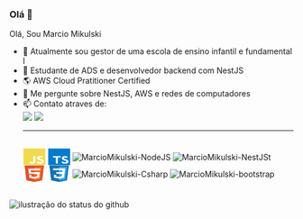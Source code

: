 ### Olá 👋



Olá, Sou Marcio Mikulski

- 🔭 Atualmente sou gestor de uma escola de ensino infantil e fundamental I
- 🌱 Estudante de ADS e desenvolvedor backend com NestJS
- 🌎 AWS Cloud Pratitioner Certified
- 💬 Me pergunte sobre  NestJS, AWS e redes de computadores
- 📫 Contato atraves de: <br> <a href = "mailto:mugemikulski@gmail.com"><img src="https://img.shields.io/badge/-Gmail-%23333?style=for-the-badge&logo=gmail&logoColor=white" target="_blank"></a>
  <a href="https://www.linkedin.com/in/marcio-mikulski-24536776/" target="_blank"><img src="https://img.shields.io/badge/-LinkedIn-%230077B5?style=for-the-badge&logo=linkedin&logoColor=white" target="_blank"></a>
  <hr>
   <div style="display: inline_block"><br>
  <img align="center" alt="MarcioMikulski-Js" height="30" width="40" src="https://raw.githubusercontent.com/devicons/devicon/master/icons/javascript/javascript-plain.svg">
  <img align="center" alt="MarcioMikulski-Ts" height="30" width="40" src="https://raw.githubusercontent.com/devicons/devicon/master/icons/typescript/typescript-plain.svg">
      <img align="center" alt="MarcioMikulski-NodeJS" height="30" width="40" src="https://cdn.jsdelivr.net/gh/devicons/devicon/icons/nodejs/nodejs-plain.svg" >
  <img align="center" alt="MarcioMikulski-NestJSt" height="30" width="40" src="https://cdn.jsdelivr.net/gh/devicons/devicon/icons/nestjs/nestjs-plain.svg">
  <img align="center" alt="MarcioMikulski-HTML" height="30" width="40" src="https://raw.githubusercontent.com/devicons/devicon/master/icons/html5/html5-original.svg">
  <img align="center" alt="Rafa-CSS" height="30" width="40" src="https://raw.githubusercontent.com/devicons/devicon/master/icons/css3/css3-original.svg">
  <img align="center" alt="MarcioMikulski-Csharp" height="30" width="40" src="https://cdn.jsdelivr.net/gh/devicons/devicon/icons/amazonwebservices/amazonwebservices-original-wordmark.svg" >
    <img align="center" alt="MarcioMikulski-bootstrap" height="30" width="40" src="https://cdn.jsdelivr.net/gh/devicons/devicon/icons/bootstrap/bootstrap-original.svg">
</div><br>
<img align='left' src="https://github-readme-stats.vercel.app/api?username=MarcioMikulski&show_icons=false&title_color=e0f520&text_color=FFFFFF&icon_color=783c00&bg_color=000000&cache_seconds=2300" alt="ilustração do status do github">
 
<br>
  
 
 
          





 


